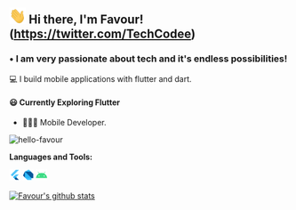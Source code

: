 ## <img src="https://raw.githubusercontent.com/Eunit99/eunit99/master/img/wave.gif" width="30px"> Hi there, I'm Favour!(https://twitter.com/TechCodee) 
### • I am very passionate about tech and it's endless possibilities!
💻 I build mobile applications with flutter and dart.
#### 😃 Currently Exploring Flutter

* 👨🏾‍💻 Mobile Developer.

<p align="left"> <img src="https://komarev.com/ghpvc/?username=hello-favour&label=Views&color=blue&style=plastic" alt="hello-favour" /> </p>


**Languages and Tools:**  

<code><img height="20" src="https://raw.githubusercontent.com/github/explore/80688e429a7d4ef2fca1e82350fe8e3517d3494d/topics/flutter/flutter.png"></code>
<code><img height="20" src="https://raw.githubusercontent.com/github/explore/80688e429a7d4ef2fca1e82350fe8e3517d3494d/topics/dart/dart.png"></code>
<code><img height="20" src="https://raw.githubusercontent.com/github/explore/80688e429a7d4ef2fca1e82350fe8e3517d3494d/topics/android/android.png"></code>
  


<a href="https://github.com/hello-favour">
 <img align="center" src="https://github-readme-stats.vercel.app/api?username=hello-favour&show_icons=true&theme=dark&line_height=27" alt="Favour's github stats"/>
</a>



